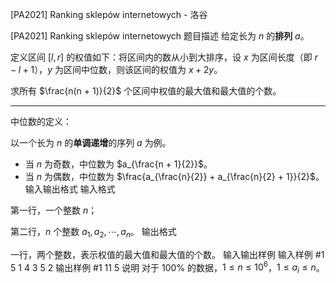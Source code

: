 



[PA2021] Ranking sklepów internetowych - 洛谷














[PA2021] Ranking sklepów internetowych
题目描述
给定长为 $n$ 的**排列** $a$。

定义区间 $[l, r]$ 的权值如下：将区间内的数从小到大排序，设 $x$ 为区间长度（即 $r - l + 1$），$y$ 为区间中位数，则该区间的权值为 $x + 2y$。

求所有 $\frac{n(n + 1)}{2}$ 个区间中权值的最大值和最大值的个数。

------------

中位数的定义：

以一个长为 $n$ 的**单调递增**的序列 $a$ 为例。

- 当 $n$ 为奇数，中位数为 $a_{\frac{n + 1}{2}}$。
- 当 $n$ 为偶数，中位数为 $\frac{a_{\frac{n}{2}} + a_{\frac{n}{2} + 1}}{2}$。
输入输出格式
输入格式

第一行，一个整数 $n$；

第二行，$n$ 个整数 $a_1, a_2, \cdots, a_n$。
输出格式

一行，两个整数，表示权值的最大值和最大值的个数。
输入输出样例
输入样例 #1
5
1 4 3 5 2
输出样例 #1
11 5
说明
对于 $100\%$ 的数据，$1 \leq n \leq 10^6$，$1 \leq a_i \leq n$。






